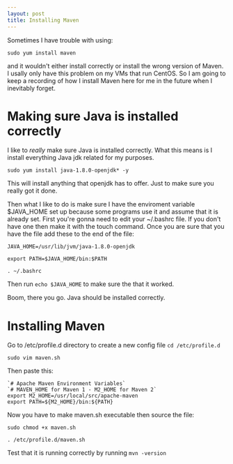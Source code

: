 ```yaml
---
layout: post
title: Installing Maven
---
```


Sometimes I have trouble with using:

`sudo yum install maven`

and it wouldn't either install correctly or install the wrong version of Maven. I usally only have this problem on my VMs that run CentOS.
So I am going to keep a recording of how I install Maven here for me in the future when I inevitably forget.

# Making sure Java is installed correctly 

I like to _really_ make sure Java is installed correctly. What this means is I install everything Java jdk related for my purposes.

`sudo yum install java-1.8.0-openjdk* -y` 

This will install anything that openjdk has to offer. Just to make sure you really got it done. 

Then what I like to do is make sure I have the enviroment variable $JAVA_HOME set up because some programs use it and assume that it is already set.
First you're gonna need to edit your ~/.bashrc file. If you don't have one then make it with the touch command. Once you are sure that you have
the file add these to the end of the file:

`JAVA_HOME=/usr/lib/jvm/java-1.8.0-openjdk`

`export PATH=$JAVA_HOME/bin:$PATH`

`. ~/.bashrc` 

Then run `echo $JAVA_HOME` to make sure the that it worked. 

Boom,  there you go. Java should be installed correctly.

# Installing Maven 

Go to /etc/profile.d directory to create a new config file
`cd /etc/profile.d`

`sudo vim maven.sh`

Then paste this:

```Shell Session
`# Apache Maven Environment Variables`
`# MAVEN_HOME for Maven 1 - M2_HOME for Maven 2`
export M2_HOME=/usr/local/src/apache-maven
export PATH=${M2_HOME}/bin:${PATH}
```
Now you have to make maven.sh executable then source the file:

`sudo chmod +x maven.sh`

`. /etc/profile.d/maven.sh`

Test that it is running correctly by running `mvn -version` 
